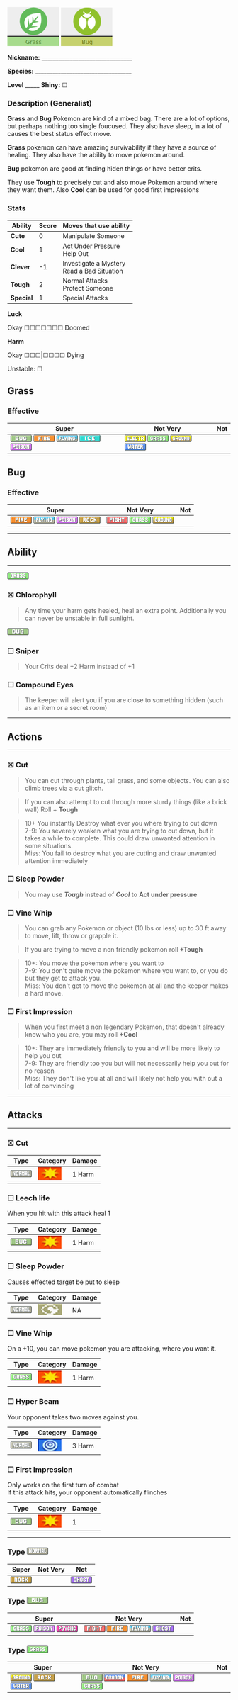 ![Grass](images/grass.png) ![Bug](images/bug.png)

**Nickname:** \_\_\_\_\_\_\_\_\_\_\_\_\_\_\_\_\_\_\_\_\_\_\_\_\_\_\_\_\_\_\_\_

**Species:** \_\_\_\_\_\_\_\_\_\_\_\_\_\_\_\_\_\_\_\_\_\_\_\_\_\_\_\_\_\_\_\_\_\_

**Level** _\_\_\_\_   **Shiny:** ☐

### Description (Generalist)

**Grass** and **Bug** Pokemon are kind of a mixed bag. There are a lot of options, but perhaps nothing too single foucused. They also have sleep, in a lot of causes the best status effect move. 

**Grass** pokemon can have amazing survivability if they have a source of healing. They also have the ability to move pokemon around.

**Bug** pokemon are good at finding hiden things or have better crits.

They use **Tough** to precisely cut and also move Pokemon around where they want them. Also **Cool** can be used for good first impressions

### Stats


 |      Ability                   | Score | Moves that use ability                         |
 |--------------------------------|---------|-----------------------------|
 | **Cute**  | 0 | Manipulate Someone <br/> |
 | **Cool**  | 1 | Act Under Pressure <br/> Help Out |
 | **Clever**| -1 | Investigate a Mystery <br/> Read a Bad Situation |
 | **Tough** | 2 | Normal Attacks <br/> Protect Someone |
 | **Special** | 1 | Special Attacks <br/> |

**Luck**

Okay ☐☐☐☐☐☐☐ Doomed

**Harm**

Okay ☐☐☐|☐☐☐☐ Dying

Unstable: ☐


## Grass 

### Effective

 |   Super                                                                                                                                      | Not Very                                                                                                                | Not|
 |----------------------------------------------------------------------------------------------------------------------------------------------|-------------------------------------------------------------------------------------------------------------------------|----|
 | ![](images/BugIC_Big.webp) ![](images/FireIC_Big.webp) ![](images/FlyingIC_Big.webp) ![](images/IceIC_Big.webp) ![](images/PoisonIC_Big.webp)|  ![](images/ElectricIC_Big.webp) ![](images/GrassIC_Big.webp) ![](images/GroundIC_Big.webp) ![](images/WaterIC_Big.webp)|    |

## Bug 

### Effective

 |   Super                                                                                                                                      | Not Very                                                                                                                | Not|
 |----------------------------------------------------------------------------------------------------------------------------------------------|-------------------------------------------------------------------------------------------------------------------------|----|
 | ![](images/FireIC_Big.webp) ![](images/FlyingIC_Big.webp) ![](images/PoisonIC_Big.webp) ![](images/RockIC_Big.webp)|  ![](images/FightingIC_Big.webp) ![](images/GrassIC_Big.webp)  ![](images/GroundIC_Big.webp)   ||

---

##  Ability

---

![](images/GrassIC_Big.webp)

### ☒ Chlorophyll  
> Any time your harm gets healed, heal an extra point. Additionally you can never be unstable in full sunlight.

![](images/BugIC_Big.webp)

### ☐ Sniper  
> Your Crits deal +2 Harm instead of +1

### ☐ Compound Eyes  
> The keeper will alert you if you are close to something hidden (such as an item or a secret room)

---

## Actions

---

### ☒ Cut

> You can cut through plants, tall grass, and some objects. You can also climb trees via a cut glitch.

> If you can also attempt to cut through more sturdy things (like a brick wall) Roll + **Tough**

> 10+ You instantly Destroy what ever you where trying to cut down  
> 7-9: You severely weaken what you are trying to cut down, but it takes a while to complete. This could draw unwanted attention in some situations.  
> Miss: You fail to destroy what you are cutting and draw unwanted attention immediately  

### ☐ Sleep Powder

> You may use ***Tough*** instead of ***Cool*** to **Act under pressure**

### ☐ Vine Whip

> You can grab any Pokemon or object (10 lbs or less) up to 30 ft away to move, lift, throw or grapple it.

> If you are trying to move a non friendly pokemon roll **+Tough**

> 10+: You move the pokemon where you want to  
> 7-9: You don't quite move the pokemon where you want to, or you do but they get to attack you.  
> Miss: You don't get to move the pokemon at all and the keeper makes a hard move.

### ☐  First Impression

> When you first meet a non legendary Pokemon, that doesn't already know who you are, you may roll **+Cool**

> 10+: They are immediately friendly to you and will be more likely to help you out  
> 7-9: They are friendly too you but will not necessarily help you out for no reason  
> Miss: They don't like you at all and will likely not help you with out a lot of convincing
---

## Attacks

---

### ☒ Cut

  | Type        | Category   | Damage      |
 | ----------- | ------------ | ----------- |
 | ![](images/NormalIC_Big.webp)| ![](images/physical.png)| 1 Harm |


### ☐ Leech life

When you hit with this attack heal 1


| Type        | Category   | Damage      |
| ----------- | ------------ | ----------- |
| ![](images/BugIC_Big.webp)| ![](images/physical.png)| 1 Harm |


### ☐ Sleep Powder

Causes effected target be put to sleep


 | Type        | Category   | Damage      |
 | ----------- | ------------ | ----------- |
 | ![](images/NormalIC_Big.webp)| ![](images/status.png)| NA |


### ☐ Vine Whip

On a +10, you can move pokemon you are attacking, where you want it.


| Type        | Category   | Damage      |
| ----------- | ------------ | ----------- |
| ![](images/GrassIC_Big.webp)| ![](images/physical.png)| 1 Harm |

### ☐ Hyper Beam

Your opponent takes two moves against you.


 | Type        | Category   | Damage      |
 | ----------- | ------------ | ----------- |
 | ![](images/NormalIC_Big.webp)| ![](images/special.png)| 3 Harm |


### ☐ First Impression


Only works on the first turn of combat  
If this attack hits, your opponent automatically flinches


 | Type        | Category   | Damage      |
 | ----------- | ------------ | ----------- |
 | ![](images/BugIC_Big.webp)| ![](images/physical.png)| 1 |

----

### Type ![](images/NormalIC_Big.webp)

 |   Super                        | Not Very| Not                         |
 |--------------------------------|---------|-----------------------------|
 | ![](images/RockIC_Big.webp)|         | ![](images/GhostIC_Big.webp)|

### Type ![](images/BugIC_Big.webp)

 |   Super                        | Not Very| Not                         |
 |--------------------------------|---------|-----------------------------|
 | ![](images/GrassIC_Big.webp) ![](images/PoisonIC_Big.webp) ![](images/PsychicIC_Big.webp)|  ![](images/FightingIC_Big.webp) ![](images/FireIC_Big.webp) ![](images/FlyingIC_Big.webp) ![](images/GhostIC_Big.webp) | |

### Type ![](images/GrassIC_Big.webp)

 |   Super                        | Not Very| Not                         |
 |--------------------------------|---------|-----------------------------|
 | ![](images/GroundIC_Big.webp) ![](images/RockIC_Big.webp) ![](images/WaterIC_Big.webp)|  ![](images/BugIC_Big.webp) ![](images/DragonIC_Big.webp) ![](images/FireIC_Big.webp) ![](images/FlyingIC_Big.webp) ![](images/PoisonIC_Big.webp) ![](images/GrassIC_Big.webp)| |
